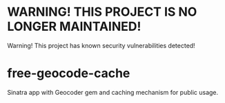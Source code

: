 # WARNING! THIS PROJECT IS NO LONGER MAINTAINED!
Warning! This project has known security vulnerabilities detected!

# free-geocode-cache
Sinatra app with Geocoder gem and caching mechanism for public usage.
